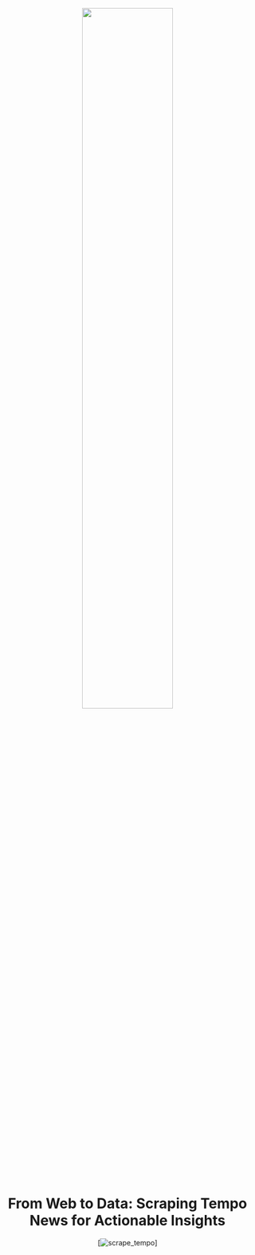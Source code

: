 <p align="center" width="80%">
    <img width="60%" src="[https://www.tempo.id/images/logo_TMG.png](https://statik.tempo.co/data/2024/03/03/id_1284386/1284386_720.jpgrand=6)">
</p>

<div align="center">
    

<div align="center">
 
 # From Web to Data: Scraping Tempo News for Actionable Insights
 <p align="center">
 
[![scrape_tempo](https://github.com/windyayupratiwi/scraping-mds-/actions/workflows/main.yml/badge.svg)]
